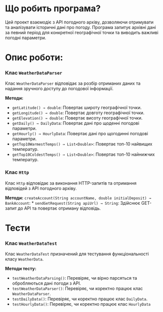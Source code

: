 # Що робить програма?
Цей проект взаємодіє з API погодного архіву, дозволяючи отримувати та аналізувати історичні дані про погоду. Програма запитує архівні дані за певний період для конкретної географічної точки та виводить важливі погодні параметри.


# Опис роботи:
### Клас `WeatherDataParser`
Клас `WeatherDataParser` відповідає за розбір отриманих даних та надання зручного доступу до погодової інформації.


**Методи:**
*   `getLatitude() → double`: Повертає широту географічної точки.
*   `getLongitude() → double`: Повертає довготу географічної точки.
*   `getElevation() → double`: Повертає висоту географічної точки.
*   `getDaily() → DailyData`: Повертає дані про щоденні погодові параметри.
*   `getHourly() → HourlyData`: Повертає дані про щогодинні погодові параметри.
*   `getTop10WarmestTemps() → List<Double>`: Повертає топ-10 найвищих температур.
*   `getTop10ColdestTemps() → List<Double>`: Повертає топ-10 найнижчих температур.
### Клас `Http`
Клас `Http` відповідає за виконання HTTP-запитів та отримання відповідей з API погодного архіву.

**Методи:**
`createAccount(String accountName, double initialDeposit) → BankAccount`: *   `sendGetRequest(String apiUrl) → String`: Здійснює GET-запит до API та повертає отриману відповідь.

 
# Тести
### Клас `WeatherDataTest`
Клас `WeatherDataTest` призначений для тестування функціональності класу `WeatherData`.

**Методи тесту:**
*   `testWeatherDataParsing()`: Перевіряє, чи вірно парсяться та обробляються дані погоди з API.
*   `testWeatherDataParser()`: Перевіряє, чи коректно працює клас `WeatherDataParser`.
*   `testDailyData()`: Перевіряє, чи коректно працює клас `DailyData`.
*   `testHourlyData()`: Перевіряє, чи коректно працює клас `HourlyData`
